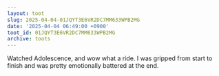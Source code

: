 ```yaml
---
layout: toot
slug: 2025-04-04-01JQYT3E6VR2DC7MM633WPB2MG
date: '2025-04-04 06:49:00 +0900'
toot_id: 01JQYT3E6VR2DC7MM633WPB2MG
archive: toots
---
```

<p>Watched Adolescence, and wow what a ride. I was gripped from start to finish and was pretty emotionally battered at the end.</p>
<div class='gallery'></div>
